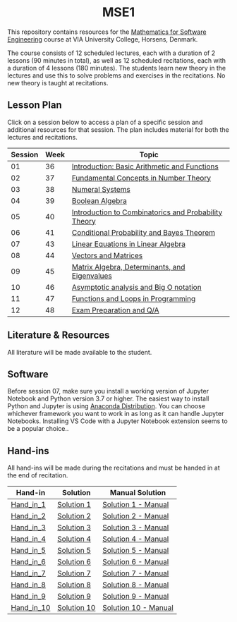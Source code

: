 <h1 align="center">MSE1</h1>

This repository contains resources for the [Mathematics for Software Engineering](https://en.via.dk/tmh-courses/mathematics-for-software-engineering?education=ict) course at VIA University College, Horsens, Denmark.

The course consists of 12 scheduled lectures, each with a duration of 2 lessons (90 minutes in total), as well as 12 scheduled recitations, each with a duration of 4 lessons (180 minutes). The students learn new theory in the lectures and use this to solve problems and exercises in the recitations. No new theory is taught at recitations.


## Lesson Plan

Click on a session below to access a plan of a specific session and additional resources for that session. The plan includes material for both the lectures and recitations.


| Session | Week | Topic |
|---------|------|-------|
| 01      | 36   | [Introduction: Basic Arithmetic and Functions](/01_Getting_started_-_Basic_Arithmetic/README.md) |
| 02      | 37   | [Fundamental Concepts in Number Theory](/02_Fundemental_concepts_in_number_theory/README.md) |
| 03      | 38   | [Numeral Systems](/03_Numeral_systems/README.md) |
| 04      | 39   | [Boolean Algebra](/04_Boolean_Algebra/README.md) |
| 05      | 40   | [Introduction to Combinatorics and Probability Theory](/05_Combinatorics_and_Probability_Theory/README.md) |
| 06      | 41   | [Conditional Probability and Bayes Theorem](/06_Conditional_Probability_and_Bayes_Theorem/README.md) |
| 07      | 43   | [Linear Equations in Linear Algebra](/07_Linear_Equations_in_Linear_Algebra/README.md) |
| 08      | 44   | [Vectors and Matrices](/08_Vectors_and_Matrices/README.md) |
| 09      | 45   | [Matrix Algebra, Determinants, and Eigenvalues](/09_Eigenvalues_and_Eigenvectors/README.md) |
| 10      | 46   | [Asymptotic analysis and Big O notation](/10_Asymptotic_analysis_and_Big_O_notation/README.md) |
| 11      | 47   | [Functions and Loops in Programming](/11_Functions_and_Loops_in_Programming/README.md) |
| 12      | 48   | [Exam Preparation and Q/A](/12_Exam_Preparation_and_Q_A/README.md) |



## Literature & Resources

All literature will be made available to the student.

## Software

Before session 07, make sure you install a working version of Jupyter Notebook and Python version 3.7 or higher. The easiest way to install Python and Jupyter is using [Anaconda Distribution](https://www.anaconda.com/products/distribution). You can choose whichever framework you want to work in as long as it can handle Jupyter Notebooks. Installing VS Code with a Jupyter Notebook extension seems to be a popular choice..

## Hand-ins

All hand-ins will be made during the recitations and must be handed in at the end of recitation.

| Hand-in          | Solution        | Manual Solution         |
|------------------|-----------------|-------------------------|
| [Hand_in_1](/Hand_ins/Hand_in_01/MSE_Hand_in_1.pdf)    | [Solution 1](/Hand_ins/Hand_in_01/MSE_Hand_in_1-%20solution.pdf)  | [Solution 1 - Manual](/Hand_ins/Hand_in_01/Løsning_Aflevering1.pdf) |
| [Hand_in_2](/Hand_ins/Hand_in_02/MSE_Hand_in_2.pdf)    | [Solution 2](/Hand_ins/Hand_in_02/MSE_Hand_in_2_solutions.pdf)  | [Solution 2 - Manual](/Hand_ins/Hand_in_02/Løsning_aflevering2.pdf) |
| [Hand_in_3](/Hand_ins/Hand_in_03/Hand_in_03.pdf)    | [Solution 3](/Hand_ins/Hand_in_03/Hand_in_03_solution.pdf)  | [Solution 3 - Manual]() |
| [Hand_in_4](/Hand_ins/Hand_in_04/Hand_in_4.pdf)    | [Solution 4]()  | [Solution 4 - Manual]() |
| [Hand_in_5]()    | [Solution 5]()  | [Solution 5 - Manual]() |
| [Hand_in_6]()    | [Solution 6]()  | [Solution 6 - Manual]() |
| [Hand_in_7]()    | [Solution 7]()  | [Solution 7 - Manual]() |
| [Hand_in_8]()    | [Solution 8]()  | [Solution 8 - Manual]() |
| [Hand_in_9]()    | [Solution 9]()  | [Solution 9 - Manual]() |
| [Hand_in_10]()   | [Solution 10]() | [Solution 10 - Manual]() |





